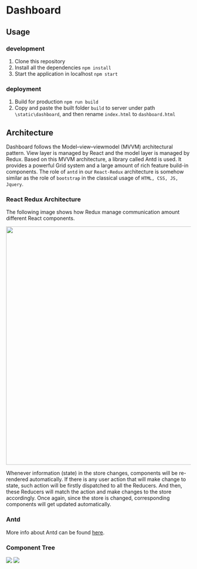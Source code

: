 # Dashboard 

## Usage

### development

1. Clone this repository
2. Install all the dependencies `npm install`
3. Start the application in localhost `npm start`

### deployment

1. Build for production `npm run build`
2. Copy and paste the built folder `build` to server under path `\static\dashboard`, and then rename `index.html` to `dashboard.html` 


## Architecture

Dashboard follows the Model–view–viewmodel (MVVM) architectural pattern. View layer is managed by React and the model layer is 
managed by Redux. Based on this MVVM architecture, a library called Antd is used. It provides a powerful Grid system and 
a large amount of rich feature build-in components. The role of `antd` in our `React-Redux` architecture is somehow similar as the role of
`bootstrap` in the classical usage of `HTML, CSS, JS, Jquery`.
 
### React Redux Architecture

The following image shows how Redux manage communication amount different React components.  

<img src="http://i.imgur.com/DUiL9yn.png" width="650">

Whenever information (state) in the store changes, components will be re-rendered automatically. 
If there is any user action that will make change to state, such action will be firstly dispatched to all the Reducers.
And then, these Reducers will match the action and make changes to the store accordingly. 
Once again, since the store is changed, corresponding components will get updated automatically.

### Antd

More info about Antd can be found [here](https://ant.design/docs/react/introduce).


### Component Tree
![](https://github.com/shenlin192/myNotes/blob/master/Images/dashboard/dashboard_architecture_1%20.png)
![](https://github.com/shenlin192/myNotes/blob/master/Images/dashboard/dashboard_%20architecture_2.png)
